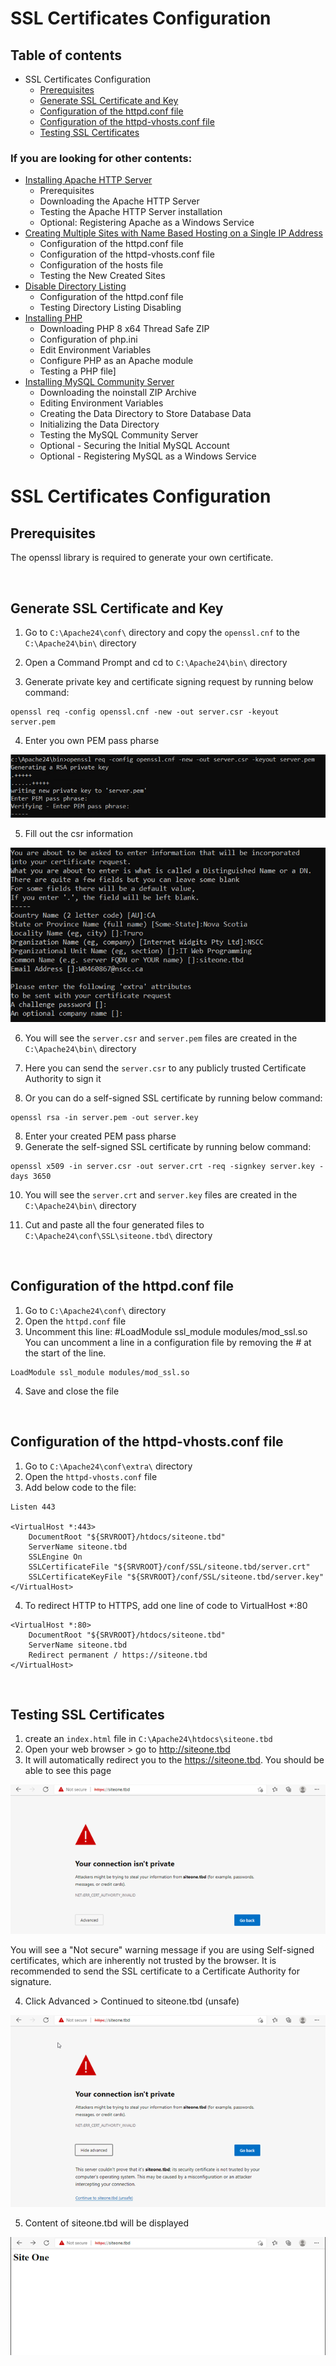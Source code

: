 # **SSL Certificates Configuration**


## Table of contents
* SSL Certificates Configuration
    * [Prerequisites](#sslPre)
    * [Generate SSL Certificate and Key ](#sslConfOne)
    * [Configuration of the httpd.conf file](#sslConfTwo)
    * [Configuration of the httpd-vhosts.conf file](#sslConfThree)
    * [Testing SSL Certificates](#sslTest)

### If you are looking for other contents:

* [Installing Apache HTTP Server](../ApacheHTTPServer)
    * Prerequisites
    * Downloading the Apache HTTP Server
    * Testing the Apache HTTP Server installation
    * Optional: Registering Apache as a Windows Service
* [Creating Multiple Sites with Name Based Hosting on a Single IP Address](../MultipleSites)
    * Configuration of the httpd.conf file
    * Configuration of the httpd-vhosts.conf file
    * Configuration of the hosts file
    * Testing the New Created Sites
* [Disable Directory Listing](../DirectoryListing)
    * Configuration of the httpd.conf file
    * Testing Directory Listing Disabling
* [Installing PHP](../PHP)
    * Downloading PHP 8 x64 Thread Safe ZIP
    * Configuration of php.ini
    * Edit Environment Variables
    * Configure PHP as an Apache module
    * Testing a PHP file]
* [Installing MySQL Community Server](../MySQL)
    * Downloading the noinstall ZIP Archive
    * Editing Environment Variables
    * Creating the Data Directory to Store Database Data
    * Initializing the Data Directory
    * Testing the MySQL Community Server
    * Optional - Securing the Initial MySQL Account
    * Optional - Registering MySQL as a Windows Service



# SSL Certificates Configuration <a id="ssl"></a>

## Prerequisites <a id="sslPre"></a>
The openssl library is required to generate your own certificate. 

<br>

## Generate SSL Certificate and Key <a id="sslConfOne"></a>
1. Go to `C:\Apache24\conf\` directory and copy the `openssl.cnf` to the `C:\Apache24\bin\` directory

2. Open a Command Prompt and cd to `C:\Apache24\bin\` directory
3. Generate private key and certificate signing request by running below command:
```
openssl req -config openssl.cnf -new -out server.csr -keyout server.pem
```
4. Enter you own PEM pass pharse

![PEM pass pharse](/images/pem.png)

5. Fill out the csr information

![fill out the csr information](/images/csr.png)

6. You will see the `server.csr` and `server.pem` files are created in the 
`C:\Apache24\bin\` directory

6. Here you can send the `server.csr` to any publicly trusted Certificate Authority to sign it

7. Or you can do a self-signed SSL certificate by running below command:

```
openssl rsa -in server.pem -out server.key
```

8. Enter your created PEM pass pharse
9. Generate the self-signed SSL certificate by running below command:
```
openssl x509 -in server.csr -out server.crt -req -signkey server.key -days 3650
```
10. You will see the `server.crt` and `server.key` files are created in the 
`C:\Apache24\bin\` directory

11. Cut and paste all the four generated files  to `C:\Apache24\conf\SSL\siteone.tbd\` directory

<br>

## Configuration of the httpd.conf file<a id="sslConfTwo"></a>
1. Go to `C:\Apache24\conf\` directory
2. Open the `httpd.conf` file
3. Uncomment this line: #LoadModule ssl_module modules/mod_ssl.so
<br>You can uncomment a line in a configuration file by removing the # at the start of the line.
```
LoadModule ssl_module modules/mod_ssl.so
```

4. Save and close the file 

<br>

## Configuration of the httpd-vhosts.conf file<a id="sslConfThree"></a>
1. Go to `C:\Apache24\conf\extra\` directory
2. Open the `httpd-vhosts.conf` file
3. Add below code to the file:
```
Listen 443

<VirtualHost *:443>
    DocumentRoot "${SRVROOT}/htdocs/siteone.tbd"
    ServerName siteone.tbd
    SSLEngine On
    SSLCertificateFile "${SRVROOT}/conf/SSL/siteone.tbd/server.crt"
    SSLCertificateKeyFile "${SRVROOT}/conf/SSL/siteone.tbd/server.key"
</VirtualHost>

```
4. To redirect HTTP to HTTPS, add one line of code to VirtualHost *:80

```
<VirtualHost *:80>
    DocumentRoot "${SRVROOT}/htdocs/siteone.tbd"
    ServerName siteone.tbd
    Redirect permanent / https://siteone.tbd
</VirtualHost>

```

<br>
 
## Testing SSL Certificates <a id="sslTest"></a>
1. create an  `index.html` file in `C:\Apache24\htdocs\siteone.tbd` 
2. Open your web browser > go to http://siteone.tbd
3. It will automatically redirect you to the https://siteone.tbd. You should be able to see this page 

![SSL inserted](/images/ssl1.png)

You will see a "Not secure" warning message if you are using Self-signed certificates, which are inherently not trusted by the browser. It is recommended to send the SSL certificate to a Certificate Authority for signature.

4. Click Advanced > Continued to siteone.tbd (unsafe)

![click advanced](/images/ssl2.png)

5. Content of siteone.tbd will be displayed

![content of siteone.tbd](/images/ssl3.png)

